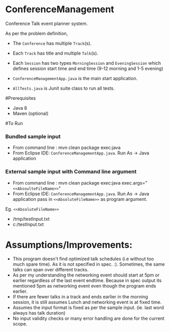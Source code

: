 # ConferenceManagement

Conference Talk event planner system. 

As per the problem definition, 
- The `Conference` has multiple `Track`(s).
- Each `Track` has title and multiple `Talk`(s). 
- Each `Session` has two types  `MorningSession` and `EveningSession` which defines session start time and end time (9-12 morning and 1-5 evening)

 
- `ConferenceManagementApp.java` is the main start application. 
- `AllTests.java` is Junit suite class to run all tests.

#Prerequisites
- Java 8
- Maven (optional)


#To Run 
### Bundled sample input
- From command line : mvn clean package exec:java
- From Eclipse IDE: `ConferenceManagementApp.java`. Run As -> Java application

### External sample input with Command line argument
- From command line : mvn clean package exec:java exec.args="`<<AbsoulteFileName>>`"
- From Eclipse IDE: `ConferenceManagementApp.java`. Run As -> Java application pass in `<<AbsoluteFileName>>` as program argument.

Eg. `<<AbsoluteFileName>>` 
 - /tmp/testInput.txt
 - c:/testInput.txt


# Assumptions/Improvements:
- This program doesn't find optimized talk schedules (i.e without too much spare time). As it is not specified in spec. :). Sometimes, the same talks can span over different tracks. 
- As per my understanding the networking event should start at 5pm or earlier regardless of the last event endtime. Because in spec output its mentioned 5pm as networking event even though the program ends earlier. 
- If there are fewer talks in a track and ends earlier in the morning session, it is still assumes Lunch and networking event is at fixed time.
- Assumes the input format is fixed as per the sample input. (ie. last word always has talk duration)
- No input validity checks or many error handling are done for the current scope. 